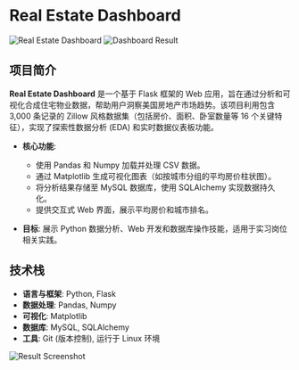 # Real Estate Dashboard

![Real Estate Dashboard](images/compiler_screenshot.png)
![Dashboard Result](images/result_screenshot.png)

## 项目简介

**Real Estate Dashboard** 是一个基于 Flask 框架的 Web 应用，旨在通过分析和可视化合成住宅物业数据，帮助用户洞察美国房地产市场趋势。该项目利用包含 3,000 条记录的 Zillow 风格数据集（包括房价、面积、卧室数量等 16 个关键特征），实现了探索性数据分析 (EDA) 和实时数据仪表板功能。

- **核心功能**: 
  - 使用 Pandas 和 Numpy 加载并处理 CSV 数据。
  - 通过 Matplotlib 生成可视化图表（如按城市分组的平均房价柱状图）。
  - 将分析结果存储至 MySQL 数据库，使用 SQLAlchemy 实现数据持久化。
  - 提供交互式 Web 界面，展示平均房价和城市排名。

- **目标**: 展示 Python 数据分析、Web 开发和数据库操作技能，适用于实习岗位相关实践。

## 技术栈

- **语言与框架**: Python, Flask
- **数据处理**: Pandas, Numpy
- **可视化**: Matplotlib
- **数据库**: MySQL, SQLAlchemy
- **工具**: Git (版本控制), 运行于 Linux 环境


![Result Screenshot](images/compiler_screenshot.png)

